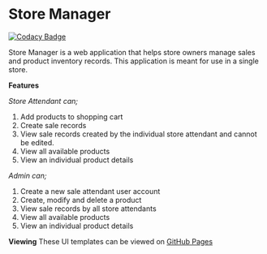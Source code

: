 # Store Manager 

[![Codacy Badge](https://api.codacy.com/project/badge/Grade/8d15445c09c6472d962f304817de240b)](https://app.codacy.com/app/EmmellaBeatrice/store-manager?utm_source=github.com&utm_medium=referral&utm_content=EmmellaBeatrice/store-manager&utm_campaign=Badge_Grade_Dashboard)

Store Manager is a web application that helps store owners manage sales and product inventory records. This application is meant for use in a single store.

**Features**

*Store Attendant can;*
1. Add products to shopping cart 
2. Create sale records
3. View sale records created by the individual store attendant and cannot be edited.
4. View all available products
5. View an individual product details

*Admin can;*
1. Create a new sale attendant user account
2. Create, modify and delete a product
3. View sale records by all store attendants
4. View all available products
5. View an individual product details 

**Viewing**
These UI templates can be viewed on [GitHub Pages](https://emmellabeatrice.github.io/store-manager/UI/index.html)
